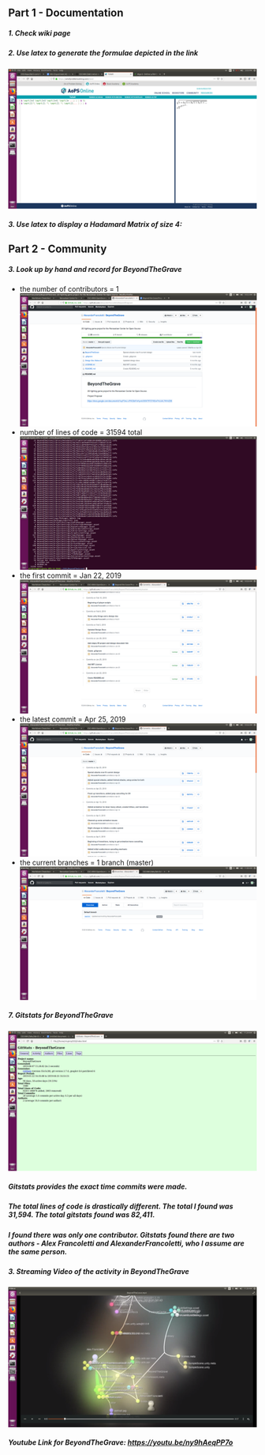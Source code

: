 ## Part 1 - Documentation
##### 1. Check wiki page
##### 2. Use latex to generate the formulae depicted in the link
![alt text](https://github.com/barnesv17/CSCI4961/blob/master/labs/lab-03/images/Latex%20Exercise.png)
##### 3. Use latex to display a Hadamard Matrix of size 4:
## Part 2 - Community
##### 3. Look up by hand and record for BeyondTheGrave
* the number of contributors = 1
![alt text](https://github.com/barnesv17/CSCI4961/blob/master/labs/lab-03/images/NumberOfContributors.png)
* number of lines of code = 31594 total
![alt text](https://github.com/barnesv17/CSCI4961/blob/master/labs/lab-03/images/TotalNumberOfLines.png)
* the first commit = Jan 22, 2019
![alt text](https://github.com/barnesv17/CSCI4961/blob/master/labs/lab-03/images/EarliestCommmit.png)
* the latest commit = Apr 25, 2019
![alt text](https://github.com/barnesv17/CSCI4961/blob/master/labs/lab-03/images/LatestCommit.png)
* the current branches = 1 branch (master)
![alt text](https://github.com/barnesv17/CSCI4961/blob/master/labs/lab-03/images/NumberOfBranches.png)
##### 7. Gitstats for BeyondTheGrave
![alt text](https://github.com/barnesv17/CSCI4961/blob/master/labs/lab-03/images/GitStatsBeyondTheGrave.png)
##### Gitstats provides the exact time commits were made.
##### The total lines of code is drastically different. The total I found was 31,594. The total gitstats found was 82,411.
##### I found there was only one contributor. Gitstats found there are two authors - Alex Francoletti and AlexanderFrancoletti, who I assume are the same person.
##### 3. Streaming Video of the activity in BeyondTheGrave
![alt text](https://github.com/barnesv17/CSCI4961/blob/master/labs/lab-03/images/BeyondTheGraveVideo.png)
##### Youtube Link for BeyondTheGrave: https://youtu.be/ny9hAeqPP7o
